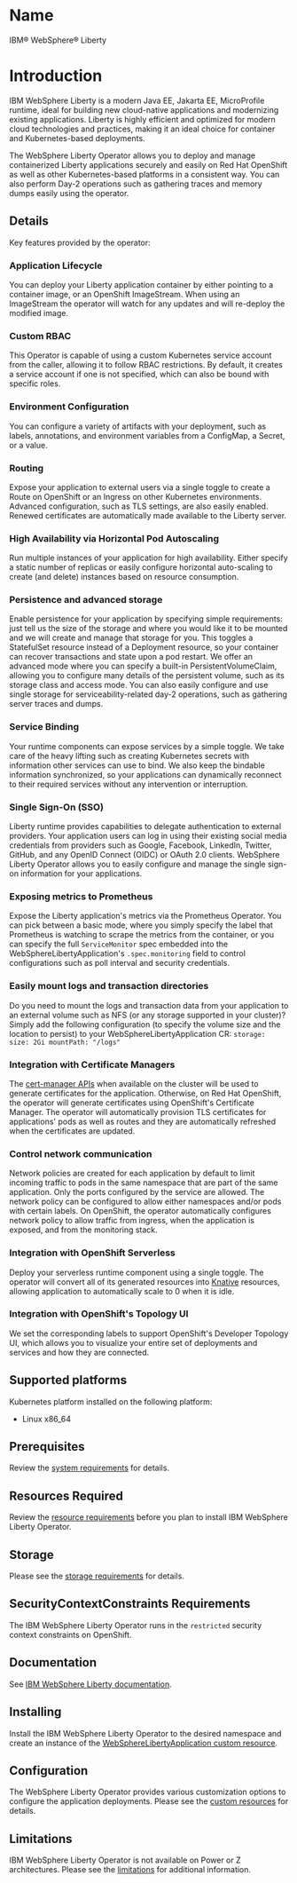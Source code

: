 # Name

IBM&reg; WebSphere&reg; Liberty

# Introduction

IBM WebSphere Liberty is a modern Java EE, Jakarta EE, MicroProfile runtime, ideal for building new cloud-native applications and modernizing existing applications. Liberty is highly efficient and optimized for modern cloud technologies and practices, making it an ideal choice for container and Kubernetes-based deployments.

The WebSphere Liberty Operator allows you to deploy and manage containerized Liberty applications securely and easily on Red Hat OpenShift as well as other Kubernetes-based platforms in a consistent way. You can also perform Day-2 operations such as gathering traces and memory dumps easily using the operator.

## Details 

Key features provided by the operator:

### Application Lifecycle
You can deploy your Liberty application container by either pointing to a container image, or an OpenShift ImageStream. When using an ImageStream the operator will watch for any updates and will re-deploy the modified image.

### Custom RBAC
This Operator is capable of using a custom Kubernetes service account from the caller, allowing it to follow RBAC restrictions. By default, it creates a service account if one is not specified, which can also be bound with specific roles.

### Environment Configuration
You can configure a variety of artifacts with your deployment, such as labels, annotations, and environment variables from a ConfigMap, a Secret, or a value.

### Routing
Expose your application to external users via a single toggle to create a Route on OpenShift or an Ingress on other Kubernetes environments. Advanced configuration, such as TLS settings, are also easily enabled. Renewed certificates are automatically made available to the Liberty server.

### High Availability via Horizontal Pod Autoscaling
Run multiple instances of your application for high availability. Either specify a static number of replicas or easily configure horizontal auto-scaling to create (and delete) instances based on resource consumption.

### Persistence and advanced storage
Enable persistence for your application by specifying simple requirements: just tell us the size of the storage and where you would like it to be mounted and we will create and manage that storage for you. This toggles a StatefulSet resource instead of a Deployment resource, so your container can recover transactions and state upon a pod restart. We offer an advanced mode where you can specify a built-in PersistentVolumeClaim, allowing you to configure many details of the persistent volume, such as its storage class and access mode. You can also easily configure and use single storage for serviceability-related day-2 operations, such as gathering server traces and dumps.

### Service Binding
Your runtime components can expose services by a simple toggle. We take care of the heavy lifting such as creating Kubernetes secrets with information other services can use to bind. We also keep the bindable information synchronized, so your applications can dynamically reconnect to their required services without any intervention or interruption.

### Single Sign-On (SSO)
Liberty runtime provides capabilities to delegate authentication to external providers. Your application users can log in using their existing social media credentials from providers such as Google, Facebook, LinkedIn, Twitter, GitHub, and any OpenID Connect (OIDC) or OAuth 2.0 clients. WebSphere Liberty Operator allows you to easily configure and manage the single sign-on information for your applications.

### Exposing metrics to Prometheus
Expose the Liberty application's metrics via the Prometheus Operator.
You can pick between a basic mode, where you simply specify the label that Prometheus is watching to scrape the metrics from the container, or you can specify the full `ServiceMonitor` spec embedded into the WebSphereLibertyApplication's `.spec.monitoring` field to control configurations such as poll interval and security credentials.

### Easily mount logs and transaction directories
Do you need to mount the logs and transaction data from your application to an external volume such as NFS (or any storage supported in your cluster)? Simply add the following configuration (to specify the volume size and the location to persist) to your WebSphereLibertyApplication CR:
``` storage: size: 2Gi mountPath: "/logs" ```

### Integration with Certificate Managers
The [cert-manager APIs](https://cert-manager.io/) when available on the cluster will be used to generate certificates for the application. Otherwise, on Red Hat OpenShift, the operator will generate certificates using OpenShift's Certificate Manager. The operator will automatically provision TLS certificates for applications' pods as well as routes and they are automatically refreshed when the certificates are updated.

### Control network communication
Network policies are created for each application by default to limit incoming traffic to pods in the same namespace that are part of the same application. Only the ports configured by the service are allowed. The network policy can be configured to allow either namespaces and/or pods with certain labels. On OpenShift, the operator automatically configures network policy to allow traffic from ingress, when the application is exposed, and from the monitoring stack.

### Integration with OpenShift Serverless
Deploy your serverless runtime component using a single toggle. The operator will convert all of its generated resources into [Knative](https://knative.dev) resources, allowing application to automatically scale to 0 when it is idle.

### Integration with OpenShift's Topology UI
We set the corresponding labels to support OpenShift's Developer Topology UI, which allows you to visualize your entire set of deployments and services and how they are connected.

## Supported platforms

Kubernetes platform installed on the following platform:
- Linux x86_64

## Prerequisites

Review the [system requirements](https://ibm.biz/wlo-sys-req) for details. 

## Resources Required

Review the [resource requirements](https://ibm.biz/wlo-reqs) before you plan to install IBM WebSphere Liberty Operator.

## Storage

Please see the [storage requirements](https://ibm.biz/wlo-reqs) for details.

## SecurityContextConstraints Requirements

The IBM WebSphere Liberty Operator runs in the `restricted` security context constraints on OpenShift.

## Documentation

See [IBM WebSphere Liberty documentation](https://ibm.biz/wlo-docs).

## Installing

Install the IBM WebSphere Liberty Operator to the desired namespace and create an instance of the [WebSphereLibertyApplication custom resource](https://ibm.biz/wlo-crs).

## Configuration

The WebSphere Liberty Operator provides various customization options to configure the application deployments. Please see the [custom resources](https://ibm.biz/wlo-crs) for details.

## Limitations 

IBM WebSphere Liberty Operator is not available on Power or Z architectures. Please see the [limitations](https://ibm.biz/wlo-limits) for additional information.
